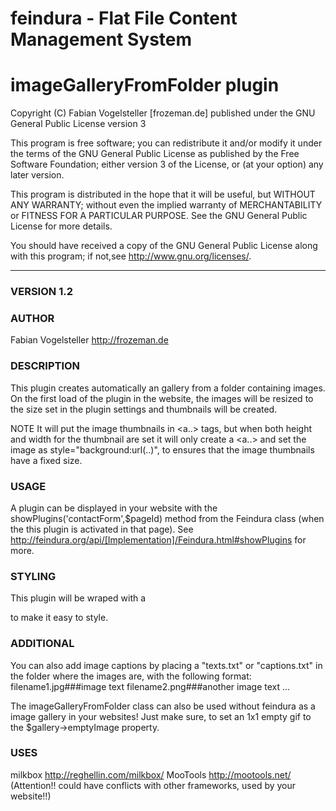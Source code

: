 feindura - Flat File Content Management System
==============================================
imageGalleryFromFolder plugin
==============================================
Copyright (C) Fabian Vogelsteller [frozeman.de]
published under the GNU General Public License version 3

This program is free software;
you can redistribute it and/or modify it under the terms of the GNU General Public License as published by
the Free Software Foundation; either version 3 of the License, or (at your option) any later version.

This program is distributed in the hope that it will be useful, but WITHOUT ANY WARRANTY;
without even the implied warranty of MERCHANTABILITY or FITNESS FOR A PARTICULAR PURPOSE.
See the GNU General Public License for more details.

You should have received a copy of the GNU General Public License along with this program;
if not,see <http://www.gnu.org/licenses/>.
_____________________________________________

### VERSION 1.2

### AUTHOR
Fabian Vogelsteller <http://frozeman.de>


### DESCRIPTION
This plugin creates automatically an gallery from a folder containing images. On the first load of the plugin in the website,
the images will be resized to the size set in the plugin settings and thumbnails will be created.

NOTE
It will put the image thumbnails in <a..><img></a> tags,
but when both height and width for the thumbnail are set
it will only create a <a..></a> and set the image as style="background:url(..)",
to ensures that the image thumbnails have a fixed size.

### USAGE
A plugin can be displayed in your website with the showPlugins('contactForm',$pageId) method from the Feindura class (when the this plugin is activated in that page). See http://feindura.org/api/[Implementation]/Feindura.html#showPlugins for more.

### STYLING
This plugin will be wraped with a <div class="feinduraPlugins feinduraPlugin_imageGalleryFromFolder" id="feinduraPlugin_imageGalleryFromFolder_<currentPageID>"> to make it easy to style. 

### ADDITIONAL
You can also add image captions by placing a "texts.txt" or "captions.txt" in the folder where the images are, with the following format:
filename1.jpg###image text
filename2.png###another image text
...

The imageGalleryFromFolder class can also be used without feindura as a image gallery in your websites!
Just make sure, to set an 1x1 empty gif to the $gallery->emptyImage property.

### USES
milkbox http://reghellin.com/milkbox/
MooTools http://mootools.net/ (Attention!! could have conflicts with other frameworks, used by your website!!)